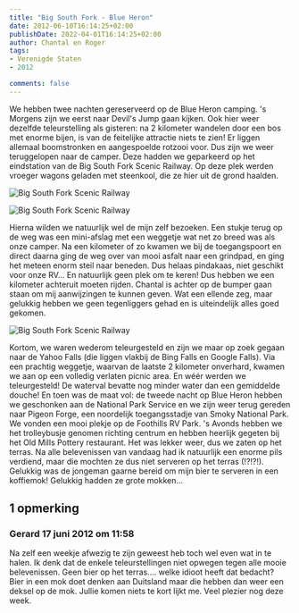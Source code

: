 ```yaml
---
title: "Big South Fork - Blue Heron"
date: 2012-06-10T16:14:25+02:00
publishDate: 2022-04-01T16:14:25+02:00
author: Chantal en Roger
tags:
- Verenigde Staten
- 2012

comments: false
---
```


We hebben twee nachten gereserveerd op de Blue Heron camping. 's Morgens zijn we eerst naar Devil's Jump gaan kijken. Ook hier weer dezelfde teleurstelling als gisteren: na 2 kilometer wandelen door een bos met enorme bijen, is van de feitelijke attractie niets te zien! Er liggen allemaal boomstronken en aangespoelde rotzooi voor. Dus zijn we weer teruggelopen naar de camper. Deze hadden we geparkeerd op het eindstation van de Big South Fork Scenic Railway. Op deze plek werden vroeger wagons geladen met steenkool, die ze hier uit de grond haalden.

![Big South Fork Scenic Railway](./images/IMG_0803.JPG)

![Big South Fork Scenic Railway](./images/IMG_0810.JPG)

Hierna wilden we natuurlijk wel de mijn zelf bezoeken. Een stukje terug op de weg was een mini-afslag met een weggetje wat net zo breed was als onze camper. Na een kilometer of zo kwamen we bij de toegangspoort en direct daarna ging de weg over van mooi asfalt naar een grindpad, en ging het meteen enorm steil naar beneden. Dus helaas pindakaas, niet geschikt voor onze RV... En natuurlijk geen plek om te keren! Dus hebben we een kilometer achteruit moeten rijden. Chantal is achter op de bumper gaan staan om mij aanwijzingen te kunnen geven. Wat een ellende zeg, maar gelukkig hebben we geen tegenliggers gehad en is uiteindelijk alles goed gekomen.

![Big South Fork Scenic Railway](./images/IMG_0782.JPG)

Kortom, we waren wederom teleurgesteld en zijn we maar op zoek gegaan naar de Yahoo Falls (die liggen vlakbij de Bing Falls en Google Falls). Via een prachtig weggetje, waarvan de laatste 2 kilometer onverhard, kwamen we aan op een volledig verlaten picnic area. En wéér werden we teleurgesteld! De waterval bevatte nog minder water dan een gemiddelde douche!
En toen was de maat vol: de tweede nacht op Blue Heron hebben we geschonken aan de National Park Service en we zijn weer terug gereden naar Pigeon Forge, een noordelijk toegangsstadje van Smoky National Park. We vonden een mooi plekje op de Foothills RV Park. 's Avonds hebben we het trolleybusje genomen richting centrum en hebben heerlijk gegeten bij het Old Mills Pottery restaurant. Het was lekker weer, dus we zaten op het terras. Na alle belevenissen van vandaag had ik natuurlijk een enorme pils verdiend, maar die mochten ze dus niet serveren op het terras (!?!?!). Gelukkig was de jongeman gaarne bereid om mijn bier te serveren in een koffiemok! Gelukkig hadden ze grote mokken...

## 1 opmerking

### Gerard 17 juni 2012 om 11:58

Na zelf een weekje afwezig te zijn geweest heb toch wel even wat in te halen. Ik denk dat de enkele teleurstellingen niet opwegen tegen alle mooie belevenissen. Geen bier op het terras.... welke idioot heeft dat bedacht? Bier in een mok doet denken aan Duitsland maar die hebben dan weer een deksel op de mok. Jullie komen niets te kort lijkt me.
Veel plezier nog deze week.
